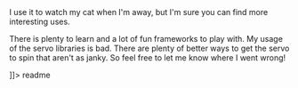 <snippet>
  <content><![CDATA[
# ${1:Project Name}
TODO: Write a project description
## Usage
TODO: If you're interested in a fun little project using a servo and a Raspberry Pi, this project might be for you. The project has you setting up a webpage that has buttons, a camera feed, and other UI elements on it. When you click the buttons they send messages back to the servo, which rotates and has a camera on it. 

I use it to watch my cat when I'm away, but I'm sure you can find more interesting uses. 

There is plenty to learn and a lot of fun frameworks to play with. My usage of the servo libraries is bad. There are plenty of better ways to get the servo to spin that aren't as janky. So feel free to let me know where I went wrong!

]]></content>
  <tabTrigger>readme</tabTrigger>
</snippet>
